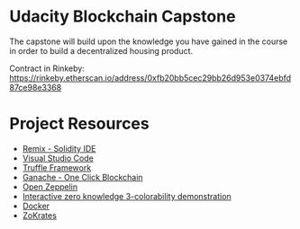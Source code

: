 # Udacity Blockchain Capstone

The capstone will build upon the knowledge you have gained in the course in order to build a decentralized housing product. 

 Contract in Rinkeby: https://rinkeby.etherscan.io/address/0xfb20bb5cec29bb26d953e0374ebfd87ce98e3368

# Project Resources

* [Remix - Solidity IDE](https://remix.ethereum.org/)
* [Visual Studio Code](https://code.visualstudio.com/)
* [Truffle Framework](https://truffleframework.com/)
* [Ganache - One Click Blockchain](https://truffleframework.com/ganache)
* [Open Zeppelin ](https://openzeppelin.org/)
* [Interactive zero knowledge 3-colorability demonstration](http://web.mit.edu/~ezyang/Public/graph/svg.html)
* [Docker](https://docs.docker.com/install/)
* [ZoKrates](https://github.com/Zokrates/ZoKrates)
